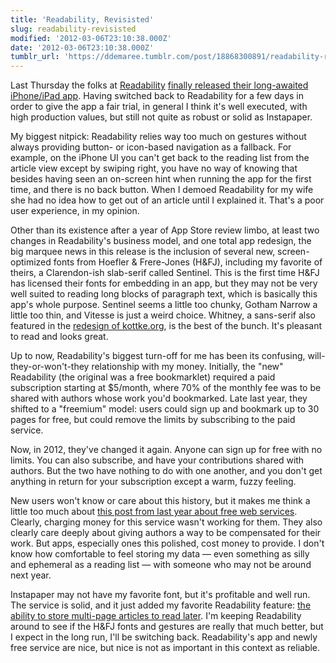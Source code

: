 ```yaml
---
title: 'Readability, Revisisted'
slug: readability-revisisted
modified: '2012-03-06T23:10:38.000Z'
date: '2012-03-06T23:10:38.000Z'
tumblr_url: 'https://ddemaree.tumblr.com/post/18868300891/readability-revisisted'
---
```

Last Thursday the folks at [Readability](http://readability.com/) [finally released their long-awaited iPhone/iPad app](http://blog.readability.com/2012/03/its-here-readability-for-iphone-ipad/). Having switched back to Readability for a few days in order to give the app a fair trial, in general I think it's well executed, with high production values, but still not quite as robust or solid as Instapaper.

My biggest nitpick: Readability relies way too much on gestures without always providing button- or icon-based navigation as a fallback. For example, on the iPhone UI you can't get back to the reading list from the article view except by swiping right, you have no way of knowing that besides having seen an on-screen hint when running the app for the first time, and there is no back button. When I demoed Readability for my wife she had no idea how to get out of an article until I explained it. That's a poor user experience, in my opinion.

Other than its existence after a year of App Store review limbo, at least two changes in Readability's business model, and one total app redesign, the big marquee news in this release is the inclusion of several new, screen-optimized fonts from Hoefler & Frere-Jones (H&FJ), including my favorite of theirs, a Clarendon-ish slab-serif called Sentinel. This is the first time H&FJ has licensed their fonts for embedding in an app, but they may not be very well suited to reading long blocks of paragraph text, which is basically this app's whole purpose. Sentinel seems a little too chunky, Gotham Narrow a little too thin, and Vitesse is just a weird choice. Whitney, a sans-serif also featured in the [redesign of kottke.org](http://kottke.org/12/03/kottkeorg-redesign-2012-version), is the best of the bunch. It's pleasant to read and looks great.

Up to now, Readability's biggest turn-off for me has been its confusing, will-they-or-won't-they relationship with my money. Initially, the "new" Readability (the original was a free bookmarklet) required a paid subscription starting at $5/month, where 70% of the monthly fee was to be shared with authors whose work you'd bookmarked. Late last year, they shifted to a "freemium" model: users could sign up and bookmark up to 30 pages for free, but could remove the limits by subscribing to the paid service.

Now, in 2012, they've changed it again. Anyone can sign up for free with no limits. You can also subscribe, and have your contributions shared with authors. But the two have nothing to do with one another, and you don't get anything in return for your subscription except a warm, fuzzy feeling.

New users won't know or care about this history, but it makes me think a little too much about [this post from last year about free web services](http://blog.pinboard.in/2011/12/don_t_be_a_free_user/). Clearly, charging money for this service wasn't working for them. They also clearly care deeply about giving authors a way to be compensated for their work. But apps, especially ones this polished, cost money to provide. I don't know how comfortable to feel storing my data — even something as silly and ephemeral as a reading list — with someone who may not be around next year.

Instapaper may not have my favorite font, but it's profitable and well run. The service is solid, and it just added my favorite Readability feature: [the ability to store multi-page articles to read later](http://blog.instapaper.com/post/18556429689). I'm keeping Readability around to see if the H&FJ fonts and gestures are really that much better, but I expect in the long run, I'll be switching back. Readability's app and newly free service are nice, but nice is not as important in this context as reliable.
